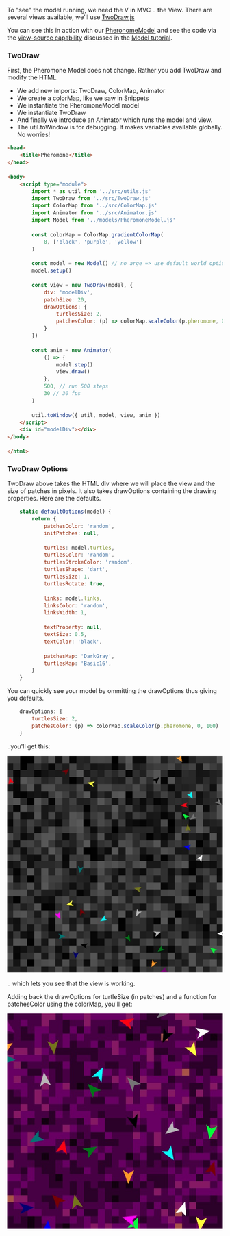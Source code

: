 <!-- # View -->

To "see" the model running, we need the V in MVC .. the View. There are several views available, we'll use [TwoDraw.js](https://code.agentscript.org/src/TwoDraw.js)

You can see this in action with our [PheronomeModel](/views2/pheromone.html)
and see the code via the [view-source capability](https://www.computerhope.com/issues/ch000746.htm) discussed in the [Model tutorial](./Model.md#view-the-source).

### TwoDraw

First, the Pheromone Model does not change. Rather you add TwoDraw and modify the HTML.

-   We add new imports: TwoDraw, ColorMap, Animator
-   We create a colorMap, like we saw in Snippets
-   We instantiate the PheromoneModel model
-   We instantiate TwoDraw
-   And finally we introduce an Animator which runs the model and view.
-   The util.toWindow is for debugging. It makes variables available globally. No worries!

```html
<head>
    <title>Pheromone</title>
</head>

<body>
    <script type="module">
        import * as util from '../src/utils.js'
        import TwoDraw from '../src/TwoDraw.js'
        import ColorMap from '../src/ColorMap.js'
        import Animator from '../src/Animator.js'
        import Model from '../models/PheromoneModel.js'

        const colorMap = ColorMap.gradientColorMap(
            8, ['black', 'purple', 'yellow']
        )

        const model = new Model() // no arge => use default world options
        model.setup()

        const view = new TwoDraw(model, {
            div: 'modelDiv',
            patchSize: 20,
            drawOptions: {
                turtlesSize: 2,
                patchesColor: (p) => colorMap.scaleColor(p.pheromone, 0, 100)
            }
        })

        const anim = new Animator(
            () => {
                model.step()
                view.draw()
            },
            500, // run 500 steps
            30 // 30 fps
        )

        util.toWindow({ util, model, view, anim })
    </script>
    <div id="modelDiv"></div>
</body>

</html>
```

### TwoDraw Options

TwoDraw above takes the HTML div where we will place the view and the size of patches in pixels.
It also takes drawOptions containing the drawing properties. Here are the defaults.

```javascript
    static defaultOptions(model) {
        return {
            patchesColor: 'random',
            initPatches: null,

            turtles: model.turtles,
            turtlesColor: 'random',
            turtlesStrokeColor: 'random',
            turtlesShape: 'dart',
            turtlesSize: 1,
            turtlesRotate: true,

            links: model.links,
            linksColor: 'random',
            linksWidth: 1,

            textProperty: null,
            textSize: 0.5,
            textColor: 'black',

            patchesMap: 'DarkGray',
            turtlesMap: 'Basic16',
        }
    }
```

You can quickly see your model by ommitting the drawOptions thus giving you defaults.

```javascript
    drawOptions: {
        turtlesSize: 2,
        patchesColor: (p) => colorMap.scaleColor(p.pheromone, 0, 100)
    }
```

..you'll get this:

![Image](/config/cleantheme/static/TwoDraw0.jpg)

.. which lets you see that the view is working.

Adding back the drawOptions for turtleSize (in patches) and a function for patchesColor
using the colorMap, you'll get:

![Image](/config/cleantheme/static/TwoDraw1.jpg)

<!-- [Foo](#pheromone-output)

[Bar](./Model.md) -->
